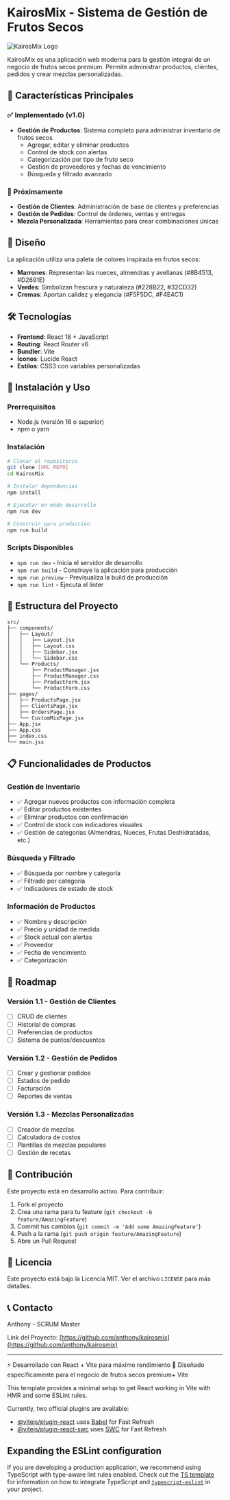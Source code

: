 # KairosMix - Sistema de Gestión de Frutos Secos

![KairosMix Logo](https://img.shields.io/badge/KairosMix-Frutos%20Secos%20Premium-8B4513?style=for-the-badge&logo=leaf)

KairosMix es una aplicación web moderna para la gestión integral de un negocio de frutos secos premium. Permite administrar productos, clientes, pedidos y crear mezclas personalizadas.

## 🌰 Características Principales

### ✅ Implementado (v1.0)
- **Gestión de Productos**: Sistema completo para administrar inventario de frutos secos
  - Agregar, editar y eliminar productos
  - Control de stock con alertas
  - Categorización por tipo de fruto seco
  - Gestión de proveedores y fechas de vencimiento
  - Búsqueda y filtrado avanzado

### 🚧 Próximamente
- **Gestión de Clientes**: Administración de base de clientes y preferencias
- **Gestión de Pedidos**: Control de órdenes, ventas y entregas
- **Mezcla Personalizada**: Herramientas para crear combinaciones únicas

## 🎨 Diseño

La aplicación utiliza una paleta de colores inspirada en frutos secos:
- **Marrones**: Representan las nueces, almendras y avellanas (#8B4513, #D2691E)
- **Verdes**: Simbolizan frescura y naturaleza (#228B22, #32CD32)
- **Cremas**: Aportan calidez y elegancia (#F5F5DC, #F4E4C1)

## 🛠️ Tecnologías

- **Frontend**: React 18 + JavaScript
- **Routing**: React Router v6
- **Bundler**: Vite
- **Íconos**: Lucide React
- **Estilos**: CSS3 con variables personalizadas

## 🚀 Instalación y Uso

### Prerrequisitos
- Node.js (versión 16 o superior)
- npm o yarn

### Instalación
```bash
# Clonar el repositorio
git clone [URL_REPO]
cd KairosMix

# Instalar dependencias
npm install

# Ejecutar en modo desarrollo
npm run dev

# Construir para producción
npm run build
```

### Scripts Disponibles
- `npm run dev` - Inicia el servidor de desarrollo
- `npm run build` - Construye la aplicación para producción
- `npm run preview` - Previsualiza la build de producción
- `npm run lint` - Ejecuta el linter

## 📁 Estructura del Proyecto

```
src/
├── components/
│   ├── Layout/
│   │   ├── Layout.jsx
│   │   ├── Layout.css
│   │   ├── Sidebar.jsx
│   │   └── Sidebar.css
│   └── Products/
│       ├── ProductManager.jsx
│       ├── ProductManager.css
│       ├── ProductForm.jsx
│       └── ProductForm.css
├── pages/
│   ├── ProductsPage.jsx
│   ├── ClientsPage.jsx
│   ├── OrdersPage.jsx
│   └── CustomMixPage.jsx
├── App.jsx
├── App.css
├── index.css
└── main.jsx
```

## 📋 Funcionalidades de Productos

### Gestión de Inventario
- ✅ Agregar nuevos productos con información completa
- ✅ Editar productos existentes
- ✅ Eliminar productos con confirmación
- ✅ Control de stock con indicadores visuales
- ✅ Gestión de categorías (Almendras, Nueces, Frutas Deshidratadas, etc.)

### Búsqueda y Filtrado
- ✅ Búsqueda por nombre y categoría
- ✅ Filtrado por categoría
- ✅ Indicadores de estado de stock

### Información de Productos
- ✅ Nombre y descripción
- ✅ Precio y unidad de medida
- ✅ Stock actual con alertas
- ✅ Proveedor
- ✅ Fecha de vencimiento
- ✅ Categorización

## 🎯 Roadmap

### Versión 1.1 - Gestión de Clientes
- [ ] CRUD de clientes
- [ ] Historial de compras
- [ ] Preferencias de productos
- [ ] Sistema de puntos/descuentos

### Versión 1.2 - Gestión de Pedidos
- [ ] Crear y gestionar pedidos
- [ ] Estados de pedido
- [ ] Facturación
- [ ] Reportes de ventas

### Versión 1.3 - Mezclas Personalizadas
- [ ] Creador de mezclas
- [ ] Calculadora de costos
- [ ] Plantillas de mezclas populares
- [ ] Gestión de recetas

## 👥 Contribución

Este proyecto está en desarrollo activo. Para contribuir:

1. Fork el proyecto
2. Crea una rama para tu feature (`git checkout -b feature/AmazingFeature`)
3. Commit tus cambios (`git commit -m 'Add some AmazingFeature'`)
4. Push a la rama (`git push origin feature/AmazingFeature`)
5. Abre un Pull Request

## 📄 Licencia

Este proyecto está bajo la Licencia MIT. Ver el archivo `LICENSE` para más detalles.

## 📞 Contacto

Anthony - SCRUM Master

Link del Proyecto: [https://github.com/anthony/kairosmix](https://github.com/anthony/kairosmix)

---

⚡ Desarrollado con React + Vite para máximo rendimiento
🌰 Diseñado específicamente para el negocio de frutos secos premium+ Vite

This template provides a minimal setup to get React working in Vite with HMR and some ESLint rules.

Currently, two official plugins are available:

- [@vitejs/plugin-react](https://github.com/vitejs/vite-plugin-react/blob/main/packages/plugin-react) uses [Babel](https://babeljs.io/) for Fast Refresh
- [@vitejs/plugin-react-swc](https://github.com/vitejs/vite-plugin-react/blob/main/packages/plugin-react-swc) uses [SWC](https://swc.rs/) for Fast Refresh

## Expanding the ESLint configuration

If you are developing a production application, we recommend using TypeScript with type-aware lint rules enabled. Check out the [TS template](https://github.com/vitejs/vite/tree/main/packages/create-vite/template-react-ts) for information on how to integrate TypeScript and [`typescript-eslint`](https://typescript-eslint.io) in your project.
